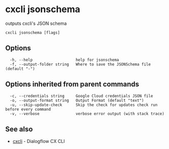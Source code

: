 # cxcli jsonschema

outputs cxcli's JSON schema

```
cxcli jsonschema [flags]
```

## Options

```
  -h, --help                   help for jsonschema
  -f, --output-folder string   Where to save the JSONSchema file (default "-")
```

## Options inherited from parent commands

```
  -c, --credentials string     Google Cloud credentials JSON file
  -o, --output-format string   Output Format (default "text")
  -u, --skip-update-check      Skip the check for updates check run before every command
  -v, --verbose                verbose error output (with stack trace)
```

## See also

* [cxcli](/cmd/cxcli/)	 - Dialogflow CX CLI

